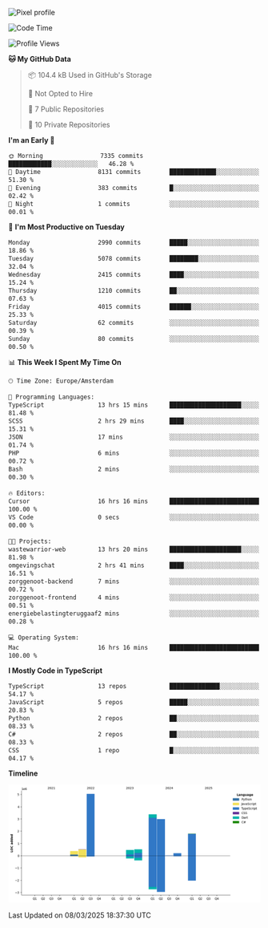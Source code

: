 ![Pixel profile](https://pixel-profile.vercel.app/api/github-stats?username=Atchferox&screen_effect=true&theme=rainbow
)


<!--START_SECTION:waka-->
![Code Time](http://img.shields.io/badge/Code%20Time-573%20hrs%2053%20mins-blue)

![Profile Views](http://img.shields.io/badge/Profile%20Views-0-blue)

**🐱 My GitHub Data** 

> 📦 104.4 kB Used in GitHub's Storage 
 > 
> 🚫 Not Opted to Hire
 > 
> 📜 7 Public Repositories 
 > 
> 🔑 10 Private Repositories 
 > 
**I'm an Early 🐤** 

```text
🌞 Morning                7335 commits        ████████████░░░░░░░░░░░░░   46.28 % 
🌆 Daytime                8131 commits        █████████████░░░░░░░░░░░░   51.30 % 
🌃 Evening                383 commits         █░░░░░░░░░░░░░░░░░░░░░░░░   02.42 % 
🌙 Night                  1 commits           ░░░░░░░░░░░░░░░░░░░░░░░░░   00.01 % 
```
📅 **I'm Most Productive on Tuesday** 

```text
Monday                   2990 commits        █████░░░░░░░░░░░░░░░░░░░░   18.86 % 
Tuesday                  5078 commits        ████████░░░░░░░░░░░░░░░░░   32.04 % 
Wednesday                2415 commits        ████░░░░░░░░░░░░░░░░░░░░░   15.24 % 
Thursday                 1210 commits        ██░░░░░░░░░░░░░░░░░░░░░░░   07.63 % 
Friday                   4015 commits        ██████░░░░░░░░░░░░░░░░░░░   25.33 % 
Saturday                 62 commits          ░░░░░░░░░░░░░░░░░░░░░░░░░   00.39 % 
Sunday                   80 commits          ░░░░░░░░░░░░░░░░░░░░░░░░░   00.50 % 
```


📊 **This Week I Spent My Time On** 

```text
🕑︎ Time Zone: Europe/Amsterdam

💬 Programming Languages: 
TypeScript               13 hrs 15 mins      ████████████████████░░░░░   81.48 % 
SCSS                     2 hrs 29 mins       ████░░░░░░░░░░░░░░░░░░░░░   15.31 % 
JSON                     17 mins             ░░░░░░░░░░░░░░░░░░░░░░░░░   01.74 % 
PHP                      6 mins              ░░░░░░░░░░░░░░░░░░░░░░░░░   00.72 % 
Bash                     2 mins              ░░░░░░░░░░░░░░░░░░░░░░░░░   00.30 % 

🔥 Editors: 
Cursor                   16 hrs 16 mins      █████████████████████████   100.00 % 
VS Code                  0 secs              ░░░░░░░░░░░░░░░░░░░░░░░░░   00.00 % 

🐱‍💻 Projects: 
wastewarrior-web         13 hrs 20 mins      ████████████████████░░░░░   81.98 % 
omgevingschat            2 hrs 41 mins       ████░░░░░░░░░░░░░░░░░░░░░   16.51 % 
zorggenoot-backend       7 mins              ░░░░░░░░░░░░░░░░░░░░░░░░░   00.72 % 
zorggenoot-frontend      4 mins              ░░░░░░░░░░░░░░░░░░░░░░░░░   00.51 % 
energiebelastingteruggaaf2 mins              ░░░░░░░░░░░░░░░░░░░░░░░░░   00.28 % 

💻 Operating System: 
Mac                      16 hrs 16 mins      █████████████████████████   100.00 % 
```

**I Mostly Code in TypeScript** 

```text
TypeScript               13 repos            ██████████████░░░░░░░░░░░   54.17 % 
JavaScript               5 repos             █████░░░░░░░░░░░░░░░░░░░░   20.83 % 
Python                   2 repos             ██░░░░░░░░░░░░░░░░░░░░░░░   08.33 % 
C#                       2 repos             ██░░░░░░░░░░░░░░░░░░░░░░░   08.33 % 
CSS                      1 repo              █░░░░░░░░░░░░░░░░░░░░░░░░   04.17 % 
```



**Timeline**

![Lines of Code chart](https://raw.githubusercontent.com/Atchferox/Atchferox/main/assets/bar_graph.png)


 Last Updated on 08/03/2025 18:37:30 UTC
<!--END_SECTION:waka-->
